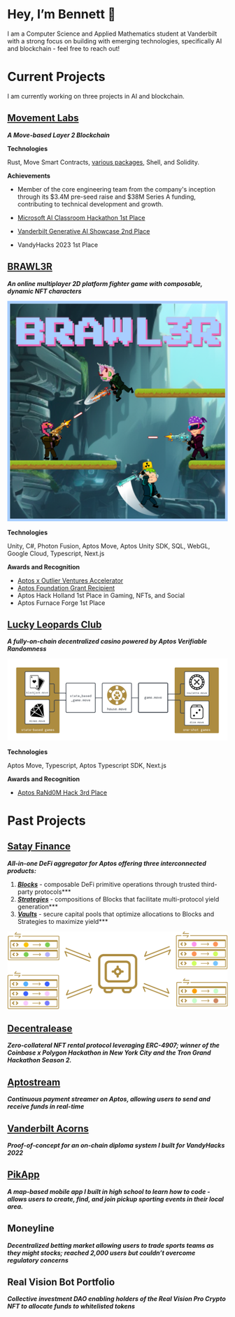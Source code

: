 # **Hey, I’m Bennett 👋**

I am a Computer Science and Applied Mathematics student at Vanderbilt with a strong focus on building with emerging technologies, specifically AI and blockchain - feel free to reach out!

# Current Projects

I am currently working on three projects in AI and blockchain.

## [Movement Labs](https://movementlabs.xyz)

***A Move-based Layer 2 Blockchain***

**Technologies**

Rust, Move Smart Contracts, [various packages](https://github.com/orgs/movementlabsxyz/packages?repo_name=movement), Shell, and Solidity.

**Achievements**

- Member of the core engineering team from the company's inception through its $3.4M pre-seed raise and $38M Series A funding, contributing to technical development and growth.

- [Microsoft AI Classroom Hackathon 1st Place](https://devpost.com/software/chatedu-0k4dgx)
- [Vanderbilt Generative AI Showcase 2nd Place](https://www.linkedin.com/posts/vanderbilt-datascience_thank-you-to-all-attendees-of-the-ai-showcase-activity-7188619977241808896-0M9I?utm_source=share&utm_medium=member_desktop)
- VandyHacks 2023 1st Place

## [BRAWL3R](https://www.brawl3r.com/)

***An online multiplayer 2D platform fighter game with composable, dynamic NFT characters***

![BRAWL3R.png](https://github.com/jasonhedman/jasonhedman/blob/main/BRAWL3R.png?raw=true)

**Technologies**

Unity, C#, Photon Fusion, Aptos Move, Aptos Unity SDK, SQL, WebGL, Google Cloud, Typescript, Next.js

**Awards and Recognition**

- [Aptos x Outlier Ventures Accelerator](https://aptosfoundation.org/currents/aptos-outlier-ventures-move-accelerator)
- [Aptos Foundation Grant Recipient](https://aptosfoundation.org/grants)
- Aptos Hack Holland 1st Place in Gaming, NFTs, and Social
- Aptos Furnace Forge 1st Place

## [Lucky Leopards Club](https://www.luckyleopards.club/)

***A fully-on-chain decentralized casino powered by Aptos Verifiable Randomness***

![LLC](https://github.com/jasonhedman/jasonhedman/blob/main/LLC.png?raw=true)

**Technologies**

Aptos Move, Typescript, Aptos Typescript SDK, Next.js

**Awards and Recognition**

- [Aptos RaNd0M Hack 3rd Place](https://taikai.network/aptos/hackathons/aptos-random-hack/prizes)

# Past Projects

## [**Satay Finance**](https://app.satay.finance/)

***All-in-one DeFi aggregator for Aptos offering three interconnected products:***

1. [***Blocks***](https://app.satay.finance/blocks) - composable DeFi primitive operations through trusted third-party protocols***
2. [***Strategies***](https://app.satay.finance/products) - compositions of Blocks that facilitate multi-protocol yield generation***
3. [***Vaults***](https://app.satay.finance/vaults) - secure capital pools that optimize allocations to Blocks and Strategies to maximize yield***

![Satay](https://github.com/jasonhedman/jasonhedman/blob/main/Satay.png?raw=true)

## [**Decentralease**](https://www.decentra.lease/)

***Zero-collateral NFT rental protocol leveraging ERC-4907; winner of the Coinbase x Polygon Hackathon in New York City and the Tron Grand Hackathon Season 2.***

## [**Aptostream**](https://www.aptostream.com/)

***Continuous payment streamer on Aptos, allowing users to send and receive funds in real-time***

## [**Vanderbilt Acorns**](http://vanderbiltacorns.com/)

***Proof-of-concept for an on-chain diploma system I built for VandyHacks 2022***

## [PikApp](https://apps.apple.com/us/app/pikapp-mobile/id1475855291)

***A map-based mobile app I built in high school to learn how to code - allows users to create, find, and join pickup sporting events in their local area.***

## Moneyline

***Decentralized betting market allowing users to trade sports teams as they might stocks; reached 2,000 users but couldn’t overcome regulatory concerns***

## **Real Vision Bot Portfolio**

***Collective investment DAO enabling holders of the Real Vision Pro Crypto NFT to allocate funds to whitelisted tokens***
